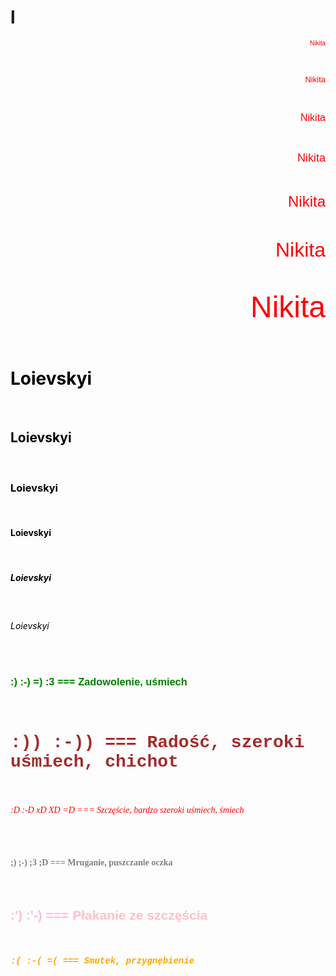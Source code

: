 # l
<!DOCTYPE html> 
<html lang="pl-PL"> 
<html> 
     <head> 
             <meta charset="utf-8"> 
             <title>Loievskyi Nikita</title> 
     </head> 
    <body> 
<p align="right"> <font color="red" size="1" face="Arial"> Nikita </font> </p> <br>
<p align="right"> <font color="red" size="2" face="Arial"> Nikita </font> </p> <br>
<p align="right"> <font color="red" size="3" face="Arial"> Nikita </font> </p> <br>
<p align="right"> <font color="red" size="4" face="Arial"> Nikita </font> </p> <br>
<p align="right"> <font color="red" size="5" face="Arial"> Nikita </font> </p> <br>
<p align="right"> <font color="red" size="6" face="Arial"> Nikita </font> </p> <br>
<p align="right"> <font color="red" size="7" face="Arial"> Nikita </font> </p> <br>

<font color="black"> 	<h1>  Loievskyi </h1> <br>
 					<H2>  Loievskyi </H2> <br>
 					<h3>  Loievskyi </h3> <br>
 					<h4>  Loievskyi </h4> <br>
 					<h5>  Loievskyi </h5> <br>
 					<h6>  Loievskyi </h6> <br>
<font color="green"    face="Arial">           <h3>:) :-) =) :3  ===    Zadowolenie, uśmiech </h3> <br>
<font color="brown"    face="Courier New">      <h1>:)) :-))     ===    Radość, szeroki uśmiech, chichot </h1> <br>
<font color="red"   face="Times New Roman">      <h6>:D :-D xD XD =D  ===   Szczęście, bardzo szeroki uśmiech, śmiech </h6> <br>
<font color="grey"     face="Verdana">           <h4>;) ;-) ;3 ;D  ===    Mruganie, puszczanie oczka </h4> <br>
<font color="pink"     face="Arial">           <h2>:') :'-)     ===    Płakanie ze szczęścia </h2> <br>
<font color="orange"   face="Courier New">      <h5>:( :-( =(   ===     Smutek, przygnębienie </h5> <br>
    </body> 
  </html>
